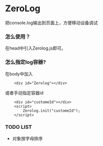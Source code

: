 ZeroLog
===================================

把console.log输出到页面上，方便移动设备调试

### 怎么使用？

在head中引入Zerolog.js即可。

### 怎么指定log容器?

在body中加入
```
    <div id="Zerolog"></div>
```
或者手动指定容器id
```
    <div id="customeId"></div>
    <script>
        Zerolog.init("customeId");
    </script>
```

### TODO LIST
* 对象按字母排序



